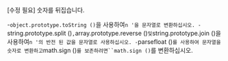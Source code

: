 [수정 필요]
숫자를 뒤집습니다.

-`object.prototype.toString ()`을 사용하여`n '을 문자열로 변환하십시오.
-`string.prototype.split ()`,`array.prototype.reverse ()`및`string.prototype.join ()을 사용하여`n '의 반전 된 값을 문자열로 사용하십시오.
-`parsefloat ()`를 사용하여 문자열을 숫자로 변환하고`math.sign ()`를 보존하려면``math.sign ()`를 변환하십시오.